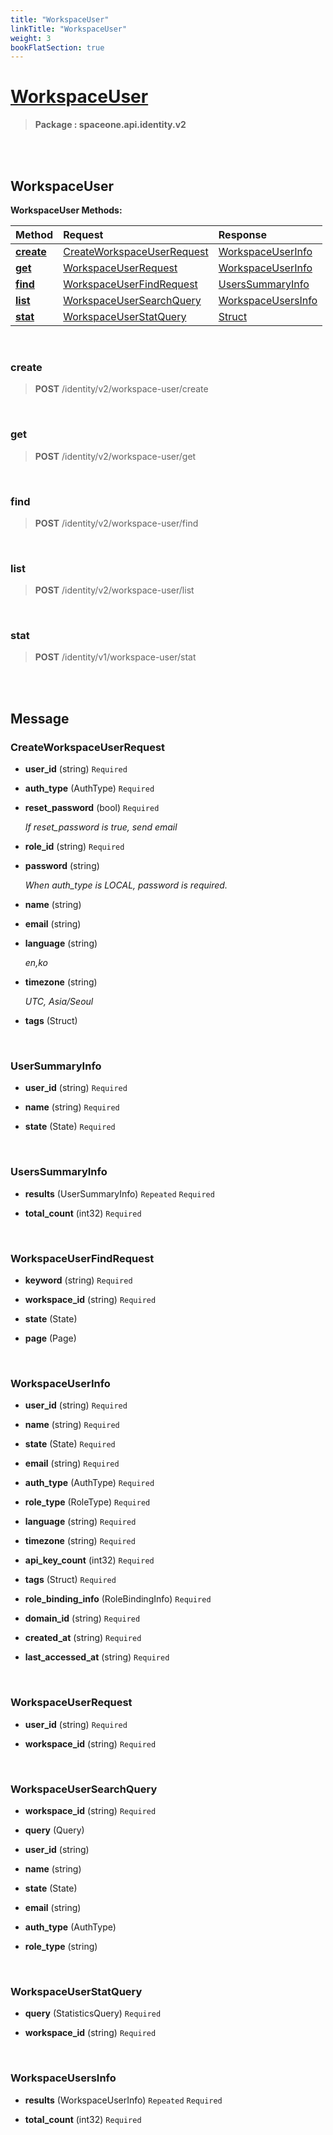 ```yaml
---
title: "WorkspaceUser"
linkTitle: "WorkspaceUser"
weight: 3
bookFlatSection: true
---
```

# [WorkspaceUser](#WorkspaceUser)



>  **Package : spaceone.api.identity.v2**

<br>
<br>

## WorkspaceUser





**WorkspaceUser Methods:**


| Method | Request | Response |
| :----- | :-------- | :-------- |
| [**create**](./WorkspaceUser#create) | [CreateWorkspaceUserRequest](WorkspaceUser#createworkspaceuserrequest) | [WorkspaceUserInfo](WorkspaceUser#workspaceuserinfo) |
| [**get**](./WorkspaceUser#get) | [WorkspaceUserRequest](WorkspaceUser#workspaceuserrequest) | [WorkspaceUserInfo](WorkspaceUser#workspaceuserinfo) |
| [**find**](./WorkspaceUser#find) | [WorkspaceUserFindRequest](WorkspaceUser#workspaceuserfindrequest) | [UsersSummaryInfo](WorkspaceUser#userssummaryinfo) |
| [**list**](./WorkspaceUser#list) | [WorkspaceUserSearchQuery](WorkspaceUser#workspaceusersearchquery) | [WorkspaceUsersInfo](WorkspaceUser#workspaceusersinfo) |
| [**stat**](./WorkspaceUser#stat) | [WorkspaceUserStatQuery](WorkspaceUser#workspaceuserstatquery) | [Struct](WorkspaceUser#struct) |



    
<br>

### create





> **POST** /identity/v2/workspace-user/create
>






    
<br>

### get





> **POST** /identity/v2/workspace-user/get
>






    
<br>

### find





> **POST** /identity/v2/workspace-user/find
>






    
<br>

### list





> **POST** /identity/v2/workspace-user/list
>






    
<br>

### stat





> **POST** /identity/v1/workspace-user/stat
>






    


<br>
<br>

## Message



### CreateWorkspaceUserRequest
* **user_id** (string)   `Required` 

    
* **auth_type** (AuthType)   `Required` 

    
* **reset_password** (bool)   `Required` 

  *If reset_password is true, send email*

    
* **role_id** (string)   `Required` 

    
* **password** (string)  

  *When auth_type is LOCAL, password is required.*

    
* **name** (string)  

    
* **email** (string)  

    
* **language** (string)  

  *en,ko*

    
* **timezone** (string)  

  *UTC, Asia/Seoul*

    
* **tags** (Struct)  

    <br>

### UserSummaryInfo
* **user_id** (string)   `Required` 

    
* **name** (string)   `Required` 

    
* **state** (State)   `Required` 

    <br>

### UsersSummaryInfo
* **results** (UserSummaryInfo)  `Repeated`    `Required` 

    
* **total_count** (int32)   `Required` 

    <br>

### WorkspaceUserFindRequest
* **keyword** (string)   `Required` 

    
* **workspace_id** (string)   `Required` 

    
* **state** (State)  

    
* **page** (Page)  

    <br>

### WorkspaceUserInfo
* **user_id** (string)   `Required` 

    
* **name** (string)   `Required` 

    
* **state** (State)   `Required` 

    
* **email** (string)   `Required` 

    
* **auth_type** (AuthType)   `Required` 

    
* **role_type** (RoleType)   `Required` 

    
* **language** (string)   `Required` 

    
* **timezone** (string)   `Required` 

    
* **api_key_count** (int32)   `Required` 

    
* **tags** (Struct)   `Required` 

    
* **role_binding_info** (RoleBindingInfo)   `Required` 

    
* **domain_id** (string)   `Required` 

    
* **created_at** (string)   `Required` 

    
* **last_accessed_at** (string)   `Required` 

    <br>

### WorkspaceUserRequest
* **user_id** (string)   `Required` 

    
* **workspace_id** (string)   `Required` 

    <br>

### WorkspaceUserSearchQuery
* **workspace_id** (string)   `Required` 

    
* **query** (Query)  

    
* **user_id** (string)  

    
* **name** (string)  

    
* **state** (State)  

    
* **email** (string)  

    
* **auth_type** (AuthType)  

    
* **role_type** (string)  

    <br>

### WorkspaceUserStatQuery
* **query** (StatisticsQuery)   `Required` 

    
* **workspace_id** (string)   `Required` 

    <br>

### WorkspaceUsersInfo
* **results** (WorkspaceUserInfo)  `Repeated`    `Required` 

    
* **total_count** (int32)   `Required` 

    <br>

